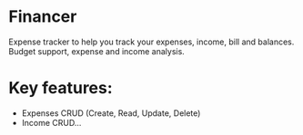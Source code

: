 # Financer

Expense tracker to help you track your expenses, income, bill and balances.  
Budget support, expense and income analysis.

# Key features:

- Expenses CRUD (Create, Read, Update, Delete)
- Income CRUD...

